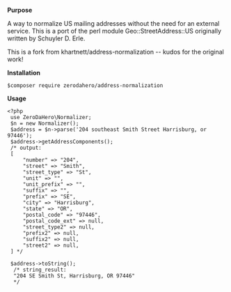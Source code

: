 **Purpose**

A way to normalize US mailing addresses without the need for an external service. This is a port of the perl module Geo::StreetAddress::US originally written by Schuyler D. Erle.

This is a fork from khartnett/address-normalization -- kudos for the original work!

**Installation**

`$composer require zerodahero/address-normalization`

**Usage**

```
<?php
 use ZeroDaHero\Normalizer;
 $n = new Normalizer();
 $address = $n->parse('204 southeast Smith Street Harrisburg, or 97446');
 $address->getAddressComponents();
 /* output:
 [
     "number" => "204",
     "street" => "Smith",
     "street_type" => "St",
     "unit" => "",
     "unit_prefix" => "",
     "suffix" => "",
     "prefix" => "SE",
     "city" => "Harrisburg",
     "state" => "OR",
     "postal_code" => "97446",
     "postal_code_ext" => null,
     "street_type2" => null,
     "prefix2" => null,
     "suffix2" => null,
     "street2" => null,
 ] */

 $address->toString();
  /* string_result:
  "204 SE Smith St, Harrisburg, OR 97446"
  */
```